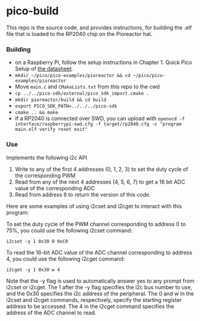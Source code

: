 # pico-build


This repo is the source code, and provides instructions, for building the .elf file that is loaded to the RP2040 chip on the Pioreactor hat.


### Building

 - on a Raspberry Pi, follow the setup instructions in Chapter 1. Quick Pico Setup of [the datasheet](https://datasheets.raspberrypi.com/pico/getting-started-with-pico.pdf).
 - `mkdir ~/pico/pico-examples/pioreactor && cd ~/pico/pico-examples/pioreactor`
 - Move `main.c` and `CMakeLists.txt` from this repo to the cwd
 - `cp ../../pico-sdk/external/pico_sdk_import.cmake .`
 - `mkdir pioreactor/build && cd build`
 - `export PICO_SDK_PATH=../../../pico-sdk`
 - `cmake .. && make`
 - If a RP2040 is connected over SWD, you can upload with `openocd -f interface/raspberrypi-swd.cfg -f target/rp2040.cfg -c "program main.elf verify reset exit"`


 ### Use

Implements the following i2c API

1. Write to any of the first 4 addresses (0, 1, 2, 3) to set the duty cycle of the corresponding PWM
2. Read from any of the next 4 addresses (4, 5, 6, 7) to get a 16 bit ADC value of the corresponding ADC
2. Read from address 8 to return the version of this code.

Here are some examples of using i2cset and i2cget to interact with this program:

To set the duty cycle of the PWM channel corresponding to address 0 to 75%, you could use the following i2cset command:

    i2cset -y 1 0x30 0 0xC0

To read the 16-bit ADC value of the ADC channel corresponding to address 4, you could use the following i2cget command:

    i2cget -y 1 0x30 w 4

Note that the -y flag is used to automatically answer yes to any prompt from i2cset or i2cget.
The 1 after the -y flag specifies the i2c bus number to use, and the 0x30 specifies the i2c address of the peripheral.
The 0 and w in the i2cset and i2cget commands, respectively, specify the starting register address to be accessed.
The 4 in the i2cget command specifies the address of the ADC channel to read.